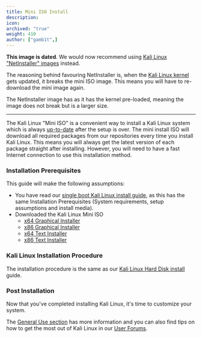 ```yaml
---
title: Mini ISO Install
description:
icon:
archived: "true"
weight: 410
author: ["gamb1t",]
---
```


**This image is dated**. We would now recommend using [Kali Linux "NetInstaller" images](/downloads/) instead.

The reasoning behind favouring NetInstaller is, when the [Kali Linux kernel](https://pkg.kali.org/pkg/linux) gets updated, it breaks the mini ISO image. This means you will have to re-download the mini image again.

The NetInstaller image has as it has the kernel pre-loaded, meaning the image does not break but is a larger size.

- - -

The Kali Linux "Mini ISO" is a convenient way to install a Kali Linux system which is always [up-to-date](/docs/general-use/updating-kali/) after the setup is over. The mini install ISO will download all required packages from our repositories every time you install Kali Linux. This means you will always get the latest version of each package straight after installing. However, you will need to have a fast Internet connection to use this installation method.

### Installation Prerequisites

This guide will make the following assumptions:

- You have read our [single boot Kali Linux install guide](/docs/installation/hard-disk-install/), as this has the same Installation Prerequisites (System requirements, setup assumptions and install media).
- Downloaded the Kali Linux Mini ISO
    - [x64 Graphical Installer](http://http.kali.org/kali/dists/kali-rolling/main/installer-amd64/current/images/netboot/gtk/mini.iso)
    - [x86 Graphical Installer](http://http.kali.org/kali/dists/kali-rolling/main/installer-i386/current/images/netboot/gtk/mini.iso)
    - [x64 Text Installer](http://http.kali.org/kali/dists/kali-rolling/main/installer-amd64/current/images/netboot/mini.iso)
    - [x86 Text Installer](http://http.kali.org/kali/dists/kali-rolling/main/installer-i386/current/images/netboot/mini.iso)

### Kali Linux Installation Procedure

The installation procedure is the same as our [Kali Linux Hard Disk install](/docs/installation/hard-disk-install/) guide.

### Post Installation

Now that you've completed installing Kali Linux, it's time to customize your system.

The [General Use section](/docs/general-use/) has more information and you can also find tips on how to get the most out of Kali Linux in our [User Forums](https://forums.kali.org/).
